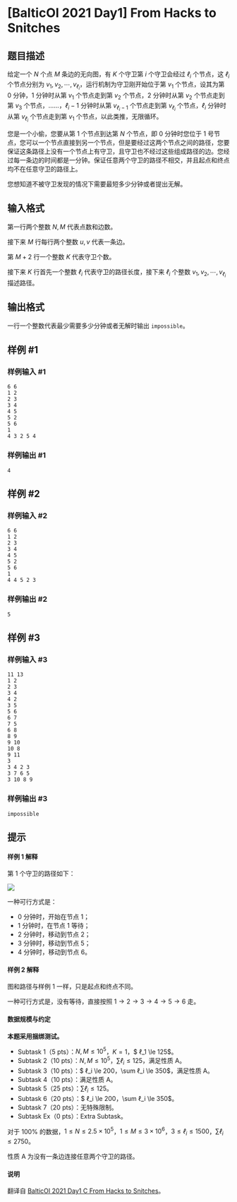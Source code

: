 # [BalticOI 2021 Day1] From Hacks to Snitches

## 题目描述

给定一个 $N$ 个点 $M$ 条边的无向图，有 $K$ 个守卫第 $i$ 个守卫会经过 $ℓ_i$ 个节点，这 $ℓ_i$ 个节点分别为 $v_1,v_2,\cdots,v_{ℓ_i}$，运行机制为守卫刚开始位于第 $v_1$ 个节点，设其为第 $0$ 分钟，$1$ 分钟时从第 $v_1$ 个节点走到第 $v_2$ 个节点，$2$ 分钟时从第 $v_2$ 个节点走到第 $v_3$ 个节点，……，$ℓ_i-1$ 分钟时从第 $v_{ℓ_i-1}$ 个节点走到第 $v_{ℓ_i}$ 个节点，$ℓ_i$ 分钟时从第 $v_{ℓ_i}$ 个节点走到第 $v_1$ 个节点，以此类推，无限循环。

您是一个小偷，您要从第 $1$ 个节点到达第 $N$ 个节点，即 $0$ 分钟时您位于 $1$ 号节点，您可以一个节点直接到另一个节点，但是要经过这两个节点之间的路径，您要保证这条路径上没有一个节点上有守卫，且守卫也不经过这些组成路径的边。您经过每一条边的时间都是一分钟。保证任意两个守卫的路径不相交，并且起点和终点均不在任意守卫的路径上。

您想知道不被守卫发现的情况下需要最短多少分钟或者提出无解。

## 输入格式

第一行两个整数 $N,M$ 代表点数和边数。

接下来 $M$ 行每行两个整数 $u,v$ 代表一条边。

第 $M+2$ 行一个整数 $K$ 代表守卫个数。

接下来 $K$ 行首先一个整数 $ℓ_i$ 代表守卫的路径长度，接下来 $ℓ_i$ 个整数 $v_1,v_2,\cdots,v_{ℓ_i}$ 描述路径。

## 输出格式

一行一个整数代表最少需要多少分钟或者无解时输出 `impossible`。

## 样例 #1

### 样例输入 #1
```
6 6
1 2
2 3
3 4
4 5
5 2
5 6
1
4 3 2 5 4
```

### 样例输出 #1

```
4
```

## 样例 #2

### 样例输入 #2
```
6 6
1 2
2 3
3 4
4 5
5 2
5 6
1
4 4 5 2 3
```

### 样例输出 #2

```
5
```

## 样例 #3

### 样例输入 #3
```
11 13
1 2
2 3
3 4
4 2
3 5
5 6
6 7
7 5
6 8
8 9
9 10
10 8
9 11
3
3 4 2 3
3 7 6 5
3 10 8 9
```

### 样例输出 #3

```
impossible
```

## 提示

#### 样例 1 解释

第 $1$ 个守卫的路径如下：

![](https://cdn.luogu.com.cn/upload/image_hosting/0p8adii9.png)

一种可行方式是：

- $0$ 分钟时，开始在节点 $1$；
- $1$ 分钟时，在节点 $1$ 等待；
- $2$ 分钟时，移动到节点 $2$；
- $3$ 分钟时，移动到节点 $5$；
- $4$ 分钟时，移动到节点 $6$。

#### 样例 2 解释

图和路径与样例 1 一样，只是起点和终点不同。

一种可行方式是，没有等待，直接按照 $1 \to 2 \to 3 \to 4 \to 5 \to 6$ 走。

#### 数据规模与约定

**本题采用捆绑测试。**

- Subtask 1（5 pts）：$N,M \le 10^5$，$K=1$，$ ℓ_1 \le 125$。
- Subtask 2（10 pts）：$N,M \le 10^5$，$\sum  ℓ_i \le 125$，满足性质 A。
- Subtask 3（10 pts）：$ ℓ_i \le 200$，$\sum  ℓ_i \le 350$，满足性质 A。
- Subtask 4（10 pts）：满足性质 A。
- Subtask 5（25 pts）：$\sum  ℓ_i \le 125$。
- Subtask 6（20 pts）：$ ℓ_i \le 200$，$\sum  ℓ_i \le 350$。
- Subtask 7（20 pts）：无特殊限制。
- Subtask Ex（0 pts）：Extra Subtask。

对于 $100\%$ 的数据，$1 \le N \le 2.5 \times 10^5$，$1 \le M \le 3 \times 10^6$，$3 \le  ℓ_i \le 1500$，$\sum  ℓ_i \le 2750$。

性质 A 为没有一条边连接任意两个守卫的路径。

#### 说明

翻译自 [BalticOI 2021 Day1 C From Hacks to Snitches](https://boi.cses.fi/files/boi2021_day1.pdf)。
